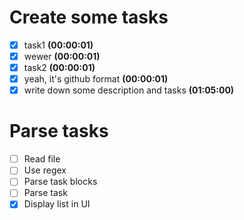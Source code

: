 # Create some tasks

- [x] task1 **(00:00:01)**
- [x] wewer **(00:00:01)**
- [x] task2 **(00:00:01)**
- [x] yeah, it's github format **(00:00:01)**
- [x] write down some description and tasks **(01:05:00)**

# Parse tasks

 - [ ] Read file
 - [ ] Use regex
 - [ ] Parse task blocks
 - [ ] Parse task 
 - [x] Display list in UI
